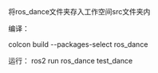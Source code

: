 将ros_dance文件夹存入工作空间src文件夹内

编译：

colcon build --packages-select ros_dance


运行：
ros2 run ros_dance test_dance